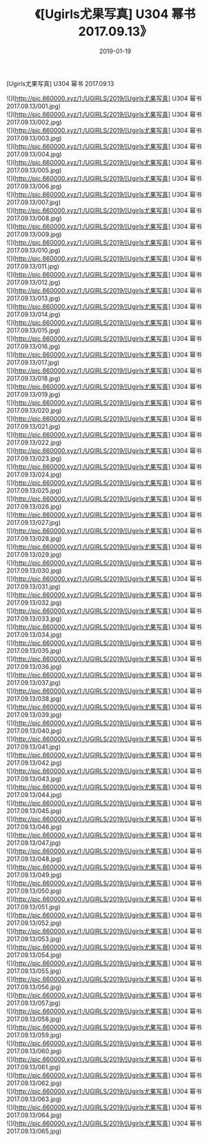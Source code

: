 ﻿---
layout: post
title:  《[Ugirls尤果写真] U304 幂书 2017.09.13》
date:   2019-01-19
img: http://pic.660000.xyz/1:/UGIRLS/2019/[Ugirls尤果写真] U304 幂书 2017.09.13/000.jpg
categories: [美女, 清纯, 唯美]
---

[Ugirls尤果写真] U304 幂书 2017.09.13

 ![](http://pic.660000.xyz/1:/UGIRLS/2019/[Ugirls尤果写真] U304 幂书 2017.09.13/001.jpg) <br>![](http://pic.660000.xyz/1:/UGIRLS/2019/[Ugirls尤果写真] U304 幂书 2017.09.13/002.jpg) <br>![](http://pic.660000.xyz/1:/UGIRLS/2019/[Ugirls尤果写真] U304 幂书 2017.09.13/003.jpg) <br>![](http://pic.660000.xyz/1:/UGIRLS/2019/[Ugirls尤果写真] U304 幂书 2017.09.13/004.jpg) <br>![](http://pic.660000.xyz/1:/UGIRLS/2019/[Ugirls尤果写真] U304 幂书 2017.09.13/005.jpg) <br>![](http://pic.660000.xyz/1:/UGIRLS/2019/[Ugirls尤果写真] U304 幂书 2017.09.13/006.jpg) <br>![](http://pic.660000.xyz/1:/UGIRLS/2019/[Ugirls尤果写真] U304 幂书 2017.09.13/007.jpg) <br>![](http://pic.660000.xyz/1:/UGIRLS/2019/[Ugirls尤果写真] U304 幂书 2017.09.13/008.jpg) <br>![](http://pic.660000.xyz/1:/UGIRLS/2019/[Ugirls尤果写真] U304 幂书 2017.09.13/009.jpg) <br>![](http://pic.660000.xyz/1:/UGIRLS/2019/[Ugirls尤果写真] U304 幂书 2017.09.13/010.jpg) <br>![](http://pic.660000.xyz/1:/UGIRLS/2019/[Ugirls尤果写真] U304 幂书 2017.09.13/011.jpg) <br>![](http://pic.660000.xyz/1:/UGIRLS/2019/[Ugirls尤果写真] U304 幂书 2017.09.13/012.jpg) <br>![](http://pic.660000.xyz/1:/UGIRLS/2019/[Ugirls尤果写真] U304 幂书 2017.09.13/013.jpg) <br>![](http://pic.660000.xyz/1:/UGIRLS/2019/[Ugirls尤果写真] U304 幂书 2017.09.13/014.jpg) <br>![](http://pic.660000.xyz/1:/UGIRLS/2019/[Ugirls尤果写真] U304 幂书 2017.09.13/015.jpg) <br>![](http://pic.660000.xyz/1:/UGIRLS/2019/[Ugirls尤果写真] U304 幂书 2017.09.13/016.jpg) <br>![](http://pic.660000.xyz/1:/UGIRLS/2019/[Ugirls尤果写真] U304 幂书 2017.09.13/017.jpg) <br>![](http://pic.660000.xyz/1:/UGIRLS/2019/[Ugirls尤果写真] U304 幂书 2017.09.13/018.jpg) <br>![](http://pic.660000.xyz/1:/UGIRLS/2019/[Ugirls尤果写真] U304 幂书 2017.09.13/019.jpg) <br>![](http://pic.660000.xyz/1:/UGIRLS/2019/[Ugirls尤果写真] U304 幂书 2017.09.13/020.jpg) <br>![](http://pic.660000.xyz/1:/UGIRLS/2019/[Ugirls尤果写真] U304 幂书 2017.09.13/021.jpg) <br>![](http://pic.660000.xyz/1:/UGIRLS/2019/[Ugirls尤果写真] U304 幂书 2017.09.13/022.jpg) <br>![](http://pic.660000.xyz/1:/UGIRLS/2019/[Ugirls尤果写真] U304 幂书 2017.09.13/023.jpg) <br>![](http://pic.660000.xyz/1:/UGIRLS/2019/[Ugirls尤果写真] U304 幂书 2017.09.13/024.jpg) <br>![](http://pic.660000.xyz/1:/UGIRLS/2019/[Ugirls尤果写真] U304 幂书 2017.09.13/025.jpg) <br>![](http://pic.660000.xyz/1:/UGIRLS/2019/[Ugirls尤果写真] U304 幂书 2017.09.13/026.jpg) <br>![](http://pic.660000.xyz/1:/UGIRLS/2019/[Ugirls尤果写真] U304 幂书 2017.09.13/027.jpg) <br>![](http://pic.660000.xyz/1:/UGIRLS/2019/[Ugirls尤果写真] U304 幂书 2017.09.13/028.jpg) <br>![](http://pic.660000.xyz/1:/UGIRLS/2019/[Ugirls尤果写真] U304 幂书 2017.09.13/029.jpg) <br>![](http://pic.660000.xyz/1:/UGIRLS/2019/[Ugirls尤果写真] U304 幂书 2017.09.13/030.jpg) <br>![](http://pic.660000.xyz/1:/UGIRLS/2019/[Ugirls尤果写真] U304 幂书 2017.09.13/031.jpg) <br>![](http://pic.660000.xyz/1:/UGIRLS/2019/[Ugirls尤果写真] U304 幂书 2017.09.13/032.jpg) <br>![](http://pic.660000.xyz/1:/UGIRLS/2019/[Ugirls尤果写真] U304 幂书 2017.09.13/033.jpg) <br>![](http://pic.660000.xyz/1:/UGIRLS/2019/[Ugirls尤果写真] U304 幂书 2017.09.13/034.jpg) <br>![](http://pic.660000.xyz/1:/UGIRLS/2019/[Ugirls尤果写真] U304 幂书 2017.09.13/035.jpg) <br>![](http://pic.660000.xyz/1:/UGIRLS/2019/[Ugirls尤果写真] U304 幂书 2017.09.13/036.jpg) <br>![](http://pic.660000.xyz/1:/UGIRLS/2019/[Ugirls尤果写真] U304 幂书 2017.09.13/037.jpg) <br>![](http://pic.660000.xyz/1:/UGIRLS/2019/[Ugirls尤果写真] U304 幂书 2017.09.13/038.jpg) <br>![](http://pic.660000.xyz/1:/UGIRLS/2019/[Ugirls尤果写真] U304 幂书 2017.09.13/039.jpg) <br>![](http://pic.660000.xyz/1:/UGIRLS/2019/[Ugirls尤果写真] U304 幂书 2017.09.13/040.jpg) <br>![](http://pic.660000.xyz/1:/UGIRLS/2019/[Ugirls尤果写真] U304 幂书 2017.09.13/041.jpg) <br>![](http://pic.660000.xyz/1:/UGIRLS/2019/[Ugirls尤果写真] U304 幂书 2017.09.13/042.jpg) <br>![](http://pic.660000.xyz/1:/UGIRLS/2019/[Ugirls尤果写真] U304 幂书 2017.09.13/043.jpg) <br>![](http://pic.660000.xyz/1:/UGIRLS/2019/[Ugirls尤果写真] U304 幂书 2017.09.13/044.jpg) <br>![](http://pic.660000.xyz/1:/UGIRLS/2019/[Ugirls尤果写真] U304 幂书 2017.09.13/045.jpg) <br>![](http://pic.660000.xyz/1:/UGIRLS/2019/[Ugirls尤果写真] U304 幂书 2017.09.13/046.jpg) <br>![](http://pic.660000.xyz/1:/UGIRLS/2019/[Ugirls尤果写真] U304 幂书 2017.09.13/047.jpg) <br>![](http://pic.660000.xyz/1:/UGIRLS/2019/[Ugirls尤果写真] U304 幂书 2017.09.13/048.jpg) <br>![](http://pic.660000.xyz/1:/UGIRLS/2019/[Ugirls尤果写真] U304 幂书 2017.09.13/049.jpg) <br>![](http://pic.660000.xyz/1:/UGIRLS/2019/[Ugirls尤果写真] U304 幂书 2017.09.13/050.jpg) <br>![](http://pic.660000.xyz/1:/UGIRLS/2019/[Ugirls尤果写真] U304 幂书 2017.09.13/051.jpg) <br>![](http://pic.660000.xyz/1:/UGIRLS/2019/[Ugirls尤果写真] U304 幂书 2017.09.13/052.jpg) <br>![](http://pic.660000.xyz/1:/UGIRLS/2019/[Ugirls尤果写真] U304 幂书 2017.09.13/053.jpg) <br>![](http://pic.660000.xyz/1:/UGIRLS/2019/[Ugirls尤果写真] U304 幂书 2017.09.13/054.jpg) <br>![](http://pic.660000.xyz/1:/UGIRLS/2019/[Ugirls尤果写真] U304 幂书 2017.09.13/055.jpg) <br>![](http://pic.660000.xyz/1:/UGIRLS/2019/[Ugirls尤果写真] U304 幂书 2017.09.13/056.jpg) <br>![](http://pic.660000.xyz/1:/UGIRLS/2019/[Ugirls尤果写真] U304 幂书 2017.09.13/057.jpg) <br>![](http://pic.660000.xyz/1:/UGIRLS/2019/[Ugirls尤果写真] U304 幂书 2017.09.13/058.jpg) <br>![](http://pic.660000.xyz/1:/UGIRLS/2019/[Ugirls尤果写真] U304 幂书 2017.09.13/059.jpg) <br>![](http://pic.660000.xyz/1:/UGIRLS/2019/[Ugirls尤果写真] U304 幂书 2017.09.13/060.jpg) <br>![](http://pic.660000.xyz/1:/UGIRLS/2019/[Ugirls尤果写真] U304 幂书 2017.09.13/061.jpg) <br>![](http://pic.660000.xyz/1:/UGIRLS/2019/[Ugirls尤果写真] U304 幂书 2017.09.13/062.jpg) <br>![](http://pic.660000.xyz/1:/UGIRLS/2019/[Ugirls尤果写真] U304 幂书 2017.09.13/063.jpg) <br>![](http://pic.660000.xyz/1:/UGIRLS/2019/[Ugirls尤果写真] U304 幂书 2017.09.13/064.jpg) <br>![](http://pic.660000.xyz/1:/UGIRLS/2019/[Ugirls尤果写真] U304 幂书 2017.09.13/065.jpg) <br>